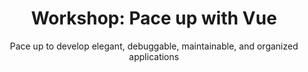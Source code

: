 ---
layout: workshop
title: "Workshop: Pace up with Vue"
subtitle: "Pace up to develop elegant, debuggable, maintainable, and organized applications"
datelocation: "9:00 AM to 5:00 PM, 28 October 2018, Bangalore"
city: Bangalore
start_time: 2018-10-28
end_time: 2018-10-28
description: "This workshop is crash course for JavaScript developers to know the fundamentals of third most used JavaScript framework, Vue and by the end of day be able to develop elegant, debuggable, maintainable, and organized applications."
boxoffice_item_collection: "68d5da5b-959e-4984-b6b6-bd2f3c28145c"

instructors:
- name: Rahul Kadyan
  image_url: https://images.hasgeek.com/embed/file/3af07f3a52b343cf8c6518271035351b
  website:
    url: https://znck.me/
    label: Website
  byline: Core Contributer, Vue
  bio: |
      Rahul is a member of Vue core team. He contributes to compilation tools for Vue and runs Vue Bangalore meetup. He works as a senior engineer at Myntra.

overview:
  left_content: |

    **Pace up with Vue**

    A frontend library, despite no corporate backing, grew tremendously with the democratic powers of a lovely community. 

    Vue is third most used JavaScript framework and if we trust the developers, it is the most liked (highest number of Github  stars). From the ground up, it is built to be approachable, versatile, performant and with high regards to developer experience. It extends prominent web technologies like HTML and CSS and super-charges them with latest advancements in the componentized web world.

    Though the core library focuses on the view layer but an ecosystem of tools and plugins which integrates deeply, provide a framework that is capable of building applications at scale.

    This workshop is crash course for JavaScript developers to know the fundamentals of Vue and by the end of day be able to develop elegant, debuggable, maintainable, and organized applications.

  right_content: |
    
    # Outline

    - Introduction to Vue
    - Familiarize with tooling
    - Understanding reactivity
    - Building with components
    - Unit testing components
    - Single page application
    - Sharing state between components
    - Animations and transitions
    - Template or JSX: what to use?

    # Who is this Workshop for?

    This workshop is an awareness effort for tech leads, frontend architects and tech founders to validate framework options for their next product/venture. It is also a nice value add for developers looking for diverse knowledge. And finally for developers working on legacy tech who wants to build modern applications.
---